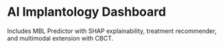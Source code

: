 # AI Implantology Dashboard

Includes MBL Predictor with SHAP explainability, treatment recommender, and multimodal extension with CBCT.
